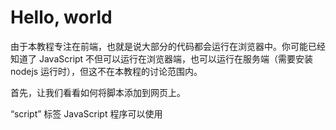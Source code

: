 # Hello, world

由于本教程专注在前端，也就是说大部分的代码都会运行在浏览器中。你可能已经知道了 JavaScript 不但可以运行在浏览器端，也可以运行在服务端（需要安装 nodejs 运行时），但这不在本教程的讨论范围内。

首先，让我们看看如何将脚本添加到网页上。

“script” 标签
JavaScript 程序可以使用 <script> 标签插入到 HTML 的任何地方。

比如：

```
<!DOCTYPE HTML>
<html>
    <head>
        <title>Hello World</title>
    </head>
    <body>
        <p>script 标签之前...</p>
        <script>
            console.log('Hello, world!');
        </script>
        <p>...script 标签之后</p>
    </body>
</html>

```

<script> 标签中包裹了 JavaScript 代码，当浏览器遇到 <script> 标签，代码会自动运行

## 外部脚本

如果你有大量的 JavaScript 代码，我们可以将它放入一个单独的文件。

脚本文件可以通过 src 属性添加到 HTML 文件中。


```
<script src="/path/to/script.js"></script>
```